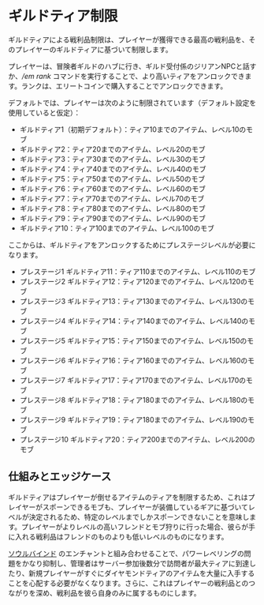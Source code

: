 # ギルドティア制限

ギルドティアによる戦利品制限は、プレイヤーが獲得できる最高の戦利品を、そのプレイヤーのギルドティアに基づいて制限します。

プレイヤーは、冒険者ギルドのハブに行き、ギルド受付係のジリアンNPCと話すか、*/em rank*
コマンドを実行することで、より高いティアをアンロックできます。ランクは、エリートコインで購入することでアンロックできます。

デフォルトでは、プレイヤーは次のように制限されています（デフォルト設定を使用していると仮定）：

- ギルドティア1（初期デフォルト）：ティア10までのアイテム、レベル10のモブ
- ギルドティア2：ティア20までのアイテム、レベル20のモブ
- ギルドティア3：ティア30までのアイテム、レベル30のモブ
- ギルドティア4：ティア40までのアイテム、レベル40のモブ
- ギルドティア5：ティア50までのアイテム、レベル50のモブ
- ギルドティア6：ティア60までのアイテム、レベル60のモブ
- ギルドティア7：ティア70までのアイテム、レベル70のモブ
- ギルドティア8：ティア80までのアイテム、レベル80のモブ
- ギルドティア9：ティア90までのアイテム、レベル90のモブ
- ギルドティア10：ティア100までのアイテム、レベル100のモブ

ここからは、ギルドティアをアンロックするためにプレステージレベルが必要になります。

- プレステージ1 ギルドティア11：ティア110までのアイテム、レベル110のモブ
- プレステージ2 ギルドティア12：ティア120までのアイテム、レベル120のモブ
- プレステージ3 ギルドティア13：ティア130までのアイテム、レベル130のモブ
- プレステージ4 ギルドティア14：ティア140までのアイテム、レベル140のモブ
- プレステージ5 ギルドティア15：ティア150までのアイテム、レベル150のモブ
- プレステージ6 ギルドティア16：ティア160までのアイテム、レベル160のモブ
- プレステージ7 ギルドティア17：ティア170までのアイテム、レベル170のモブ
- プレステージ8 ギルドティア18：ティア180までのアイテム、レベル180のモブ
- プレステージ9 ギルドティア19：ティア180までのアイテム、レベル190のモブ
- プレステージ10 ギルドティア20：ティア200までのアイテム、レベル200のモブ

## 仕組みとエッジケース

ギルドティアはプレイヤーが倒せるアイテムのティアを制限するため、これはプレイヤーがスポーンできるモブも、プレイヤーが装備しているギアに基づいてレベルが決定されるため、特定のレベルまでしかスポーンできないことを意味します。プレイヤーがよりレベルの高いフレンドとモブ狩りに行った場合、彼らが手に入れる戦利品はフレンドのものよりも低いレベルのものになります。

[ソウルバインド]($language/elitemobs/soulbind.md$)
のエンチャントと組み合わせることで、パワーレベリングの問題をかなり抑制し、管理者はサーバー参加後数分で訪問者が最大ティアに到達したり、新規プレイヤーがすぐにダイヤモンドティアのアイテムを大量に入手することを心配する必要がなくなります。さらに、これはプレイヤーの戦利品とのつながりを深め、戦利品を彼ら自身のみに属するものにします。
